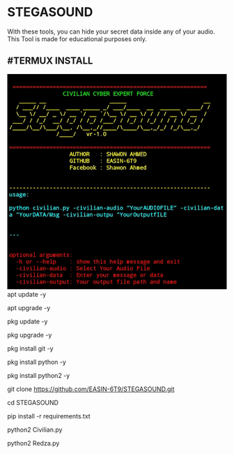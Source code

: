 # STEGASOUND
With these tools, you can hide your secret data inside any of your audio. This Tool is made for educational purposes only.

#TERMUX INSTALL 
------------------
![image alt](https://github.com/EASIN-6T9/STEGASOUND/blob/3b350089717f59f6dffa18da4bb88d6a64c1f443/IMG_20250120_182229.jpg)
apt update -y

apt upgrade -y

pkg update -y

pkg upgrade -y

pkg install git -y

pkg install python -y

pkg install python2 -y

git clone https://github.com/EASIN-6T9/STEGASOUND.git

cd STEGASOUND 

pip install -r requirements.txt

python2 Civilian.py

python2 Redza.py


